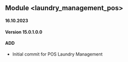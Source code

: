 ## Module <laundry_management_pos>

#### 16.10.2023
#### Version 15.0.1.0.0
#### ADD
- Initial commit for POS Laundry Management
